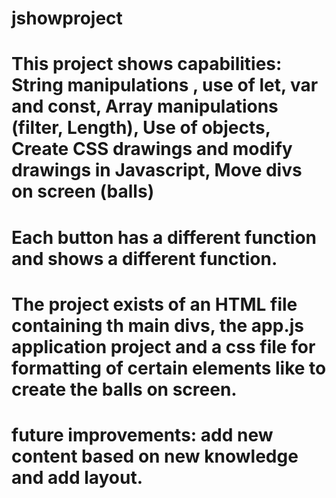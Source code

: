 # jshowproject
# This project shows capabilities:  String manipulations ,  use of let, var and const,  Array manipulations (filter, Length), Use of objects, Create CSS drawings and modify drawings in Javascript, Move divs on screen (balls)
# Each button has a different function and shows a different function.
# The project exists of an HTML file containing th main divs, the app.js application project and a css file for formatting of certain elements like to create the balls on screen.
# future improvements: add new content based on new knowledge and add layout.